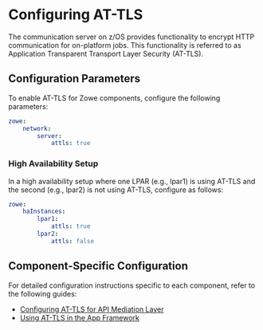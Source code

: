 # Configuring AT-TLS

The communication server on z/OS provides functionality to encrypt HTTP communication for on-platform jobs. This functionality is referred to as Application Transparent Transport Layer Security (AT-TLS).

## Configuration Parameters

To enable AT-TLS for Zowe components, configure the following parameters:
```yaml
zowe:
    network:
        server:
            attls: true
```

### High Availability Setup

In a high availability setup where one LPAR (e.g., lpar1) is using AT-TLS and the second (e.g., lpar2) is  not using AT-TLS, configure as follows:

```yaml
zowe:
    haInstances:
        lpar1:
            attls: true
        lpar2:
            attls: false
```

## Component-Specific Configuration

For detailed configuration instructions specific to each component, refer to the following guides:
- [Configuring AT-TLS for API Mediation Layer](../user-guide/api-mediation/configuration-at-tls.md)
- [Using AT-TLS in the App Framework](../user-guide/mvd-configuration#using-at-tls-in-the-app-framework)